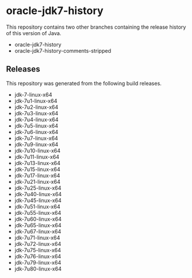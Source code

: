 # oracle-jdk7-history

This repository contains two other branches containing the release history of this version of Java.
- oracle-jdk7-history
- oracle-jdk7-history-comments-stripped

## Releases
This repository was generated from the following build releases.

- jdk-7-linux-x64
- jdk-7u1-linux-x64
- jdk-7u2-linux-x64
- jdk-7u3-linux-x64
- jdk-7u4-linux-x64
- jdk-7u5-linux-x64
- jdk-7u6-linux-x64
- jdk-7u7-linux-x64
- jdk-7u9-linux-x64
- jdk-7u10-linux-x64
- jdk-7u11-linux-x64
- jdk-7u13-linux-x64
- jdk-7u15-linux-x64
- jdk-7u17-linux-x64
- jdk-7u21-linux-x64
- jdk-7u25-linux-x64
- jdk-7u40-linux-x64
- jdk-7u45-linux-x64
- jdk-7u51-linux-x64
- jdk-7u55-linux-x64
- jdk-7u60-linux-x64
- jdk-7u65-linux-x64
- jdk-7u67-linux-x64
- jdk-7u71-linux-x64
- jdk-7u72-linux-x64
- jdk-7u75-linux-x64
- jdk-7u76-linux-x64
- jdk-7u79-linux-x64
- jdk-7u80-linux-x64
